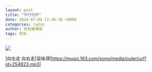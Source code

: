 ```yaml
---
layout: post
title: "平行守护"
date: 2024-07-04 12:49:38 +0800
categories: radio
author: 吼吼破喉咙
tags: 吼吼
---
```

![]({{site.baseurl}}/images/cover_20240704.jpg)

|向左走 向右走|梁咏琪|https://music.163.com/song/media/outer/url?id=254823.mp3|

